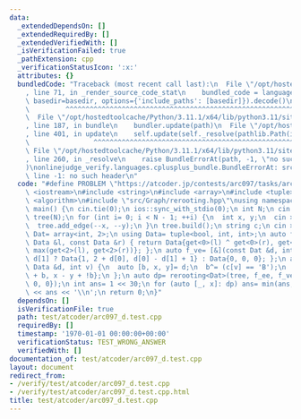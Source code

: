 ```yaml
---
data:
  _extendedDependsOn: []
  _extendedRequiredBy: []
  _extendedVerifiedWith: []
  _isVerificationFailed: true
  _pathExtension: cpp
  _verificationStatusIcon: ':x:'
  attributes: {}
  bundledCode: "Traceback (most recent call last):\n  File \"/opt/hostedtoolcache/Python/3.11.1/x64/lib/python3.11/site-packages/onlinejudge_verify/documentation/build.py\"\
    , line 71, in _render_source_code_stat\n    bundled_code = language.bundle(stat.path,\
    \ basedir=basedir, options={'include_paths': [basedir]}).decode()\n          \
    \         ^^^^^^^^^^^^^^^^^^^^^^^^^^^^^^^^^^^^^^^^^^^^^^^^^^^^^^^^^^^^^^^^^^^^^^^^^^^^^^^^^\n\
    \  File \"/opt/hostedtoolcache/Python/3.11.1/x64/lib/python3.11/site-packages/onlinejudge_verify/languages/cplusplus.py\"\
    , line 187, in bundle\n    bundler.update(path)\n  File \"/opt/hostedtoolcache/Python/3.11.1/x64/lib/python3.11/site-packages/onlinejudge_verify/languages/cplusplus_bundle.py\"\
    , line 401, in update\n    self.update(self._resolve(pathlib.Path(included), included_from=path))\n\
    \                ^^^^^^^^^^^^^^^^^^^^^^^^^^^^^^^^^^^^^^^^^^^^^^^^^^^^^^^^^\n \
    \ File \"/opt/hostedtoolcache/Python/3.11.1/x64/lib/python3.11/site-packages/onlinejudge_verify/languages/cplusplus_bundle.py\"\
    , line 260, in _resolve\n    raise BundleErrorAt(path, -1, \"no such header\"\
    )\nonlinejudge_verify.languages.cplusplus_bundle.BundleErrorAt: src/Graph/rerooting.hpp:\
    \ line -1: no such header\n"
  code: "#define PROBLEM \"https://atcoder.jp/contests/arc097/tasks/arc097_d\"\n#include\
    \ <iostream>\n#include <string>\n#include <array>\n#include <tuple>\n#include\
    \ <algorithm>\n#include \"src/Graph/rerooting.hpp\"\nusing namespace std;\nsigned\
    \ main() {\n cin.tie(0);\n ios::sync_with_stdio(0);\n int N;\n cin >> N;\n Tree\
    \ tree(N);\n for (int i= 0; i < N - 1; ++i) {\n  int x, y;\n  cin >> x >> y;\n\
    \  tree.add_edge(--x, --y);\n }\n tree.build();\n string c;\n cin >> c;\n using\
    \ Dat= array<int, 2>;\n using Data= tuple<bool, int, int>;\n auto f_ee= [&](const\
    \ Data &l, const Data &r) { return Data{get<0>(l) ^ get<0>(r), get<1>(l) + get<1>(r),\
    \ max(get<2>(l), get<2>(r))}; };\n auto f_ve= [&](const Dat &d, int, auto) { return\
    \ d[1] ? Data{1, 2 + d[0], d[0] - d[1] + 1} : Data{0, 0, 0}; };\n auto f_ev= [&](const\
    \ Data &d, int v) {\n  auto [b, x, y]= d;\n  b^= (c[v] == 'B');\n  return Dat{x\
    \ + b, x - y + !b};\n };\n auto dp= rerooting<Dat>(tree, f_ee, f_ve, f_ev, Data{0,\
    \ 0, 0});\n int ans= 1 << 30;\n for (auto [_, x]: dp) ans= min(ans, x);\n cout\
    \ << ans << '\\n';\n return 0;\n}"
  dependsOn: []
  isVerificationFile: true
  path: test/atcoder/arc097_d.test.cpp
  requiredBy: []
  timestamp: '1970-01-01 00:00:00+00:00'
  verificationStatus: TEST_WRONG_ANSWER
  verifiedWith: []
documentation_of: test/atcoder/arc097_d.test.cpp
layout: document
redirect_from:
- /verify/test/atcoder/arc097_d.test.cpp
- /verify/test/atcoder/arc097_d.test.cpp.html
title: test/atcoder/arc097_d.test.cpp
---
```

